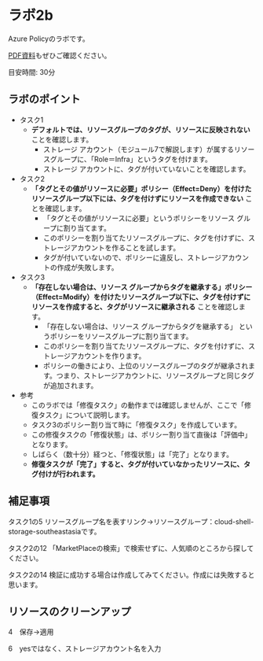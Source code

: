 # ラボ2b

Azure Policyのラボです。

[PDF資料](../pdf/mod02/ラボ2b補足.pdf)もぜひご確認ください。

目安時間: 30分


## ラボのポイント

- タスク1
  - **デフォルトでは、リソースグループのタグが、リソースに反映されない** ことを確認します。
    - ストレージ アカウント（モジュール7で解説します）が属するリソースグループに、「Role＝Infra」というタグを付けます。
    - ストレージ アカウントに、タグが付いていないことを確認します。
- タスク2
  - **「タグとその値がリソースに必要」ポリシー（Effect=Deny）を付けたリソースグループ以下には、タグを付けずにリソースを作成できない** ことを確認します。
    - 「タグとその値がリソースに必要」というポリシーをリソース グループに割り当てます。
    - このポリシーを割り当てたリソースグループに、タグを付けずに、ストレージアカウントを作ることを試します。
    - タグが付いていないので、ポリシーに違反し、ストレージアカウントの作成が失敗します。
- タスク3
  - **「存在しない場合は、リソース グループからタグを継承する」ポリシー（Effect=Modify）を付けたリソースグループ以下に、タグを付けずにリソースを作成すると、タグがリソースに継承される** ことを確認します。
    - 「存在しない場合は、リソース グループからタグを継承する」 というポリシーをリソースグループに割り当てます。
    - このポリシーを割り当てたリソースグループに、タグを付けずに、ストレージアカウントを作ります。
    - ポリシーの働きにより、上位のリソースグループのタグが継承されます。つまり、ストレージアカウントに、リソースグループと同じタグが追加されます。
- 参考
  - このラボでは「修復タスク」の動作までは確認しませんが、ここで「修復タスク」について説明します。
  - タスク3のポリシー割り当て時に「修復タスク」を作成しています。
  - この修復タスクの「修復状態」は、ポリシー割り当て直後は「評価中」となります。
  - しばらく（数十分）経つと、「修復状態」は「完了」となります。
  - **修復タスクが「完了」すると、タグが付いていなかったリソースに、タグ付けが行われます。**

## 補足事項

タスク1の5
リソースグループ名を表すリンク→リソースグループ：cloud-shell-storage-southeastasiaです。

タスク2の12
「MarketPlaceの検索」で検索せずに、人気順のところから探してください。

タスク2の14
検証に成功する場合は作成してみてください。作成には失敗すると思います。

## リソースのクリーンアップ

4　保存→適用

6　yesではなく、ストレージアカウント名を入力